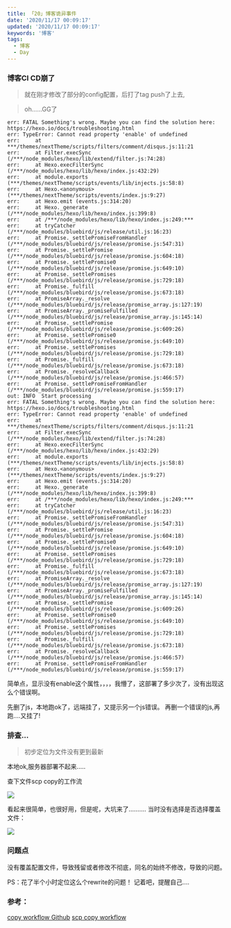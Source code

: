 ```yaml
---
title: 「20」博客诡异事件
date: '2020/11/17 00:09:17'
updated: '2020/11/17 00:09:17'
keywords: '博客'
tags:
  - 博客 
  - Day
---
```




### 博客CI CD崩了
>就在刚才修改了部分的config配置，后打了tag push了上去,

>oh......GG了
<!--more-->

```
err: FATAL Something's wrong. Maybe you can find the solution here: https://hexo.io/docs/troubleshooting.html
err: TypeError: Cannot read property 'enable' of undefined
err:     at ***/themes/nextTheme/scripts/filters/comment/disqus.js:11:21
err:     at Filter.execSync (/***/node_modules/hexo/lib/extend/filter.js:74:28)
err:     at Hexo.execFilterSync (/***/node_modules/hexo/lib/hexo/index.js:432:29)
err:     at module.exports (***/themes/nextTheme/scripts/events/lib/injects.js:58:8)
err:     at Hexo.<anonymous> (***/themes/nextTheme/scripts/events/index.js:9:27)
err:     at Hexo.emit (events.js:314:20)
err:     at Hexo._generate (/***/node_modules/hexo/lib/hexo/index.js:399:8)
err:     at /***/node_modules/hexo/lib/hexo/index.js:249:***
err:     at tryCatcher (/***/node_modules/bluebird/js/release/util.js:16:23)
err:     at Promise._settlePromiseFromHandler (/***/node_modules/bluebird/js/release/promise.js:547:31)
err:     at Promise._settlePromise (/***/node_modules/bluebird/js/release/promise.js:604:18)
err:     at Promise._settlePromise0 (/***/node_modules/bluebird/js/release/promise.js:649:10)
err:     at Promise._settlePromises (/***/node_modules/bluebird/js/release/promise.js:729:18)
err:     at Promise._fulfill (/***/node_modules/bluebird/js/release/promise.js:673:18)
err:     at PromiseArray._resolve (/***/node_modules/bluebird/js/release/promise_array.js:127:19)
err:     at PromiseArray._promiseFulfilled (/***/node_modules/bluebird/js/release/promise_array.js:145:14)
err:     at Promise._settlePromise (/***/node_modules/bluebird/js/release/promise.js:609:26)
err:     at Promise._settlePromise0 (/***/node_modules/bluebird/js/release/promise.js:649:10)
err:     at Promise._settlePromises (/***/node_modules/bluebird/js/release/promise.js:729:18)
err:     at Promise._fulfill (/***/node_modules/bluebird/js/release/promise.js:673:18)
err:     at Promise._resolveCallback (/***/node_modules/bluebird/js/release/promise.js:466:57)
err:     at Promise._settlePromiseFromHandler (/***/node_modules/bluebird/js/release/promise.js:559:17)
out: INFO  Start processing
err: FATAL Something's wrong. Maybe you can find the solution here: https://hexo.io/docs/troubleshooting.html
err: TypeError: Cannot read property 'enable' of undefined
err:     at ***/themes/nextTheme/scripts/filters/comment/disqus.js:11:21
err:     at Filter.execSync (/***/node_modules/hexo/lib/extend/filter.js:74:28)
err:     at Hexo.execFilterSync (/***/node_modules/hexo/lib/hexo/index.js:432:29)
err:     at module.exports (***/themes/nextTheme/scripts/events/lib/injects.js:58:8)
err:     at Hexo.<anonymous> (***/themes/nextTheme/scripts/events/index.js:9:27)
err:     at Hexo.emit (events.js:314:20)
err:     at Hexo._generate (/***/node_modules/hexo/lib/hexo/index.js:399:8)
err:     at /***/node_modules/hexo/lib/hexo/index.js:249:***
err:     at tryCatcher (/***/node_modules/bluebird/js/release/util.js:16:23)
err:     at Promise._settlePromiseFromHandler (/***/node_modules/bluebird/js/release/promise.js:547:31)
err:     at Promise._settlePromise (/***/node_modules/bluebird/js/release/promise.js:604:18)
err:     at Promise._settlePromise0 (/***/node_modules/bluebird/js/release/promise.js:649:10)
err:     at Promise._settlePromises (/***/node_modules/bluebird/js/release/promise.js:729:18)
err:     at Promise._fulfill (/***/node_modules/bluebird/js/release/promise.js:673:18)
err:     at PromiseArray._resolve (/***/node_modules/bluebird/js/release/promise_array.js:127:19)
err:     at PromiseArray._promiseFulfilled (/***/node_modules/bluebird/js/release/promise_array.js:145:14)
err:     at Promise._settlePromise (/***/node_modules/bluebird/js/release/promise.js:609:26)
err:     at Promise._settlePromise0 (/***/node_modules/bluebird/js/release/promise.js:649:10)
err:     at Promise._settlePromises (/***/node_modules/bluebird/js/release/promise.js:729:18)
err:     at Promise._fulfill (/***/node_modules/bluebird/js/release/promise.js:673:18)
err:     at Promise._resolveCallback (/***/node_modules/bluebird/js/release/promise.js:466:57)
err:     at Promise._settlePromiseFromHandler (/***/node_modules/bluebird/js/release/promise.js:559:17)
```

简单点，显示没有enable这个属性，，，，我懵了，这部署了多少次了，没有出现这么个错误啊。

先删了js，本地跑ok了，远端挂了，又提示另一个js错误。
再删一个错误的js,再跑....又挂了!


### 排查...

>初步定位为文件没有更到最新

本地ok,服务器部署不起来.....

查下文件scp copy的工作流

![](https://raw.githubusercontent.com/crab21/Images/master/blog/\344\274\201\344\270\232\345\276\256\344\277\24120201117-000817@2x.png)

看起来很简单，也很好用，但是呢，大坑来了..........
当时没有选择是否选择覆盖文件：

![](https://raw.githubusercontent.com/crab21/Images/master/blog/\344\274\201\344\270\232\345\276\256\344\277\24120201117-001054@2x.png)

### 问题点

没有覆盖配置文件，导致残留或者修改不彻底，同名的始终不修改，导致的问题。

PS：花了半个小时定位这么个rewrite的问题！ 记着吧，提醒自己....

### 参考：
[copy workflow Github](https://github.com/appleboy/scp-action/blob/master/action.yml#L44)
[scp copy workflow](https://github.com/marketplace/actions/scp-files)